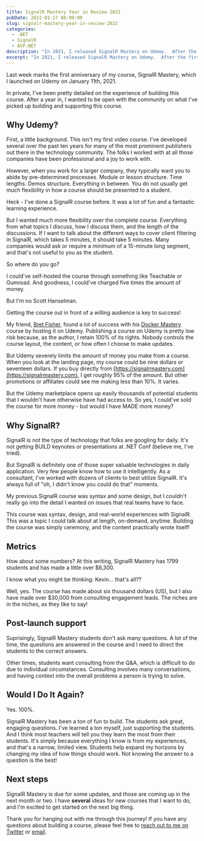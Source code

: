 ```yaml
---
title: SignalR Mastery Year in Review 2022
pubDate: 2022-01-17 08:00:00
slug: signalr-mastery-year-in-review-2022
categories:
  - .NET
  - SignalR
  - ASP.NET
description: "In 2021, I released SignalR Mastery on Udemy.  After the first year, I wanted to take a moment to reflect on my journey of building and releasing the course."
excerpt: "In 2021, I released SignalR Mastery on Udemy.  After the first year, I wanted to take a moment to reflect on my journey of building and releasing the course."
---
```


Last week marks the first anniversary of my course, SignalR Mastery, which I launched on Udemy on January 11th, 2021.

In private, I've been pretty detailed on the experience of building this course.  After a year in, I wanted to be open with the community on what I've picked up building and supporting this course.

## Why Udemy?  

First, a little background.  This isn't my first video course.  I've developed several over the past ten years for many of the most prominent publishers out there in the technology community.  The folks I worked with at all those companies have been professional and a joy to work with.  

However, when you work for a larger company, they typically want you to abide by pre-determined processes.  Module or lesson structure.  Time lengths.  Demos structure.  Everything in between.  You do not usually get much flexibility in how a course should be presented to a student.

Heck - I've done a SignalR course before.  It was a lot of fun and a fantastic learning experience.

But I wanted much more flexibility over the complete course.  Everything from what topics I discuss, how I discuss them, and the length of the discussions.  If I want to talk about the different ways to cover client filtering in SignalR, which takes 5 minutes, it should take 5 minutes.  Many companies would ask or require a minimum of a 15-minute long segment, and that's not useful to you as the student.

So where do you go?

I could've self-hosted the course through something like Teachable or Gumroad.  And goodness, I could've charged five times the amount of money.  

But I'm no Scott Hanselman.  

Getting the course out in front of a willing audience is key to success!

My friend, [Bret Fisher](https://bretfisher.com), found a lot of success with his [Docker Mastery](https://bret.show/dockermastery) course by hosting it on Udemy.  Publishing a course on Udemy is pretty low risk because, as the author, I retain 100% of its rights.  Nobody controls the course layout, the content, or how often I choose to make updates.

But Udemy severely limits the amount of money you make from a course.  When you look at the landing page, my course could be nine dollars or seventeen dollars.  If you buy directly from [https://signalrmastery.com](https://signalrmastery.com), I get roughly 95% of the amount.  But other promotions or affiliates could see me making less than 10%.  It varies.

But the Udemy marketplace opens up easily thousands of potential students that I wouldn't have otherwise have had access to.  So yes, I could've sold the course for more money - but would I have MADE more money?

## Why SignalR?  

SignalR is not the type of technology that folks are googling for daily.  It's not getting BUILD keynotes or presentations at .NET Conf (believe me, I've tried).

But SignalR is definitely one of those super valuable technologies in daily application.  Very few people know how to use it intelligently.  As a consultant, I've worked with dozens of clients to best utilize SignalR.  It's always full of "oh, I didn't know you could do that" moments.

My previous SignalR course was syntax and some design, but I couldn't really go into the detail I wanted on issues that real teams have to face.

This course was syntax, design, and real-world experiences with SignalR.  This was a topic I could talk about at length, on-demand, anytime.  Building the course was simply ceremony, and the content practically wrote itself!  

## Metrics  

How about some numbers?  At this writing, SignalR Mastery has 1799 students and has made a little over $6,300.  

I know what you might be thinking: Kevin... that's all??

Well, yes.  The course has made about six thousand dollars (US), but I also have made over $30,000 from consulting engagement leads.  The riches are in the niches, as they like to say!

## Post-launch support

Suprisingly, SignalR Mastery students don't ask many questions.  A lot of the time, the questions are answered in the course and I need to direct the students to the correct answers.

Other times, students want consulting from the Q&A, which is difficult to do due to individual circumstances.  Consulting involves many conversations, and having context into the overall problems a person is trying to solve.  

## Would I Do It Again?  

Yes.  100%.

SignalR Mastery has been a ton of fun to build.  The students ask great, engaging questions.  I've learned a ton myself, just supporting the students.  And I think most teachers will tell you they learn the most from their students.  It's simply because everything I know is from my experiences, and that's a narrow, limited view.  Students help expand my horizons by changing my idea of how things should work.  Not knowing the answer to a question is the best!

## Next steps

SignalR Mastery is due for some updates, and those are coming up in the next month or two.  I have **several** ideas for new courses that I want to do, and I'm excited to get started on the next big thing.  

Thank you for hanging out with me through this journey!  If you have any questions about building a course, please feel free to [reach out to me on Twitter](https://twitter.com/1kevgriff) or [email](/contact).